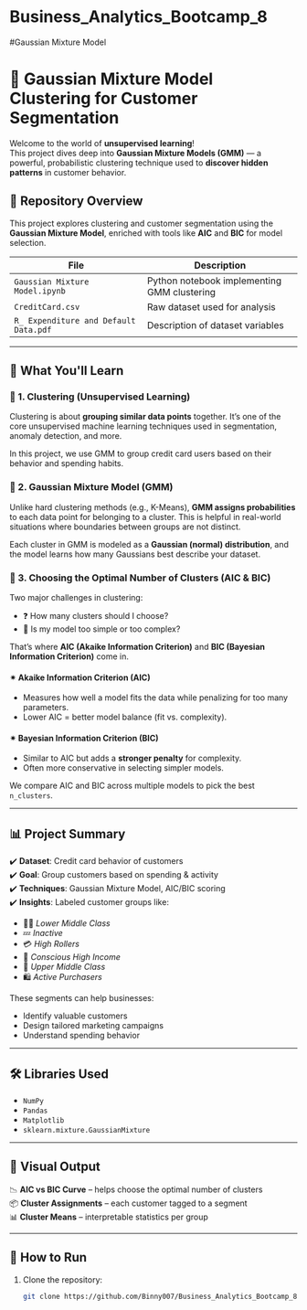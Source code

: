 # Business_Analytics_Bootcamp_8


#Gaussian Mixture Model



# 🎯 Gaussian Mixture Model Clustering for Customer Segmentation

Welcome to the world of **unsupervised learning**!\
This project dives deep into **Gaussian Mixture Models (GMM)** — a powerful, probabilistic clustering technique used to **discover hidden patterns** in customer behavior.

## 📂 Repository Overview

This project explores clustering and customer segmentation using the **Gaussian Mixture Model**, enriched with tools like **AIC** and **BIC** for model selection.

| File                                  | Description                                 |
| ------------------------------------- | ------------------------------------------- |
| `Gaussian Mixture Model.ipynb`        | Python notebook implementing GMM clustering |
| `CreditCard.csv`                      | Raw dataset used for analysis               |
| `R_ Expenditure and Default Data.pdf` | Description of dataset variables            |

---

## 🧠 What You'll Learn

### 📌 1. Clustering (Unsupervised Learning)

Clustering is about **grouping similar data points** together. It’s one of the core unsupervised machine learning techniques used in segmentation, anomaly detection, and more.

In this project, we use GMM to group credit card users based on their behavior and spending habits.

### 📌 2. Gaussian Mixture Model (GMM)

Unlike hard clustering methods (e.g., K-Means), **GMM assigns probabilities** to each data point for belonging to a cluster. This is helpful in real-world situations where boundaries between groups are not distinct.

Each cluster in GMM is modeled as a **Gaussian (normal) distribution**, and the model learns how many Gaussians best describe your dataset.

### 📌 3. Choosing the Optimal Number of Clusters (AIC & BIC)

Two major challenges in clustering:

- ❓ How many clusters should I choose?
- 🤔 Is my model too simple or too complex?

That’s where **AIC (Akaike Information Criterion)** and **BIC (Bayesian Information Criterion)** come in.

#### ✴ Akaike Information Criterion (AIC)

- Measures how well a model fits the data while penalizing for too many parameters.
- Lower AIC = better model balance (fit vs. complexity).

#### ✴ Bayesian Information Criterion (BIC)

- Similar to AIC but adds a **stronger penalty** for complexity.
- Often more conservative in selecting simpler models.

We compare AIC and BIC across multiple models to pick the best `n_clusters`.

---

## 📊 Project Summary

✔️ **Dataset**: Credit card behavior of customers\
✔️ **Goal**: Group customers based on spending & activity\
✔️ **Techniques**: Gaussian Mixture Model, AIC/BIC scoring\
✔️ **Insights**: Labeled customer groups like:

- 🧑‍💼 *Lower Middle Class*
- 💤 *Inactive*
- 💳 *High Rollers*
- 🧠 *Conscious High Income*
- 💼 *Upper Middle Class*
- 🛍️ *Active Purchasers*

These segments can help businesses:

- Identify valuable customers
- Design tailored marketing campaigns
- Understand spending behavior

---

## 🛠 Libraries Used

- `NumPy`
- `Pandas`
- `Matplotlib`
- `sklearn.mixture.GaussianMixture`

---

## 📸 Visual Output

📉 **AIC vs BIC Curve** – helps choose the optimal number of clusters\
📦 **Cluster Assignments** – each customer tagged to a segment\
📊 **Cluster Means** – interpretable statistics per group

---

## 🚀 How to Run

1. Clone the repository:
   ```bash
   git clone https://github.com/Binny007/Business_Analytics_Bootcamp_8.git
   ```
